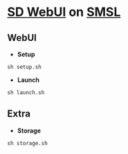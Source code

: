 # [SD WebUI](https://github.com/AUTOMATIC1111/stable-diffusion-webui) on [SMSL](https://studiolab.sagemaker.aws)

## WebUI
* **Setup**
```
sh setup.sh
```
* **Launch**
```
sh launch.sh
```

## Extra
* **Storage**
```
sh storage.sh
```
